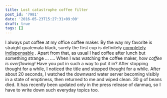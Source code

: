 ```yaml
---
title: Lost catastrophe coffee filter
post_id: '7981'
date: '2016-05-23T15:27:31+09:00'
draft: true
tags: []
---
```


I always put coffee at my office coffee maker. By the way my favorite is straight guatemala black, surely the first cup is definitely [completely indispensable](http://www.amazon.co.jp/gp/product/B015S5545W/ref=as_li_ss_tl?ie=UTF8&camp=247&creative=7399&creativeASIN=B015S5545W&linkCode=as2&tag=danmaq-22) . Apart from that, as usual I had coffee after lunch but something strange ... .... When I was watching the coffee maker, _how coffee is overflowing!_ Have you put in such a way to put it in? After stopping thought for a while, I noticed the title and stopped thought for a while. After about 20 seconds, I watched the downward water server becoming visibly in a state of emptiness, then returned to me and wiped clean. 30 g of beans died. It has recently been updated only in the press release of danmaq, so I have to write down such everyday topics too.

